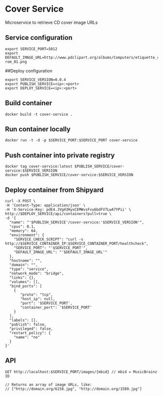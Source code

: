 # Cover Service

Microservice to retrieve CD cover image URLs

## Service configuration

```
export SERVICE_PORT=5012
export DEFAULT_IMAGE_URL=http://www.pdclipart.org/albums/Computers/etiquette_cd-rom_01.png
```

##Deploy configuration

```
export SERVICE_VERSION=0.0.4
export PUBLISH_SERVICE=<ip>:<port>
export DEPLOY_SERVICE=<ip>:<port>
```

## Build container

```
docker build -t cover-service .
```

## Run container locally

```
docker run -t -d -p $SERVICE_PORT:$SERVICE_PORT cover-service
```

## Push container into private registry

```
docker tag cover-service:latest $PUBLISH_SERVICE/cover-service:$SERVICE_VERSION
docker push $PUBLISH_SERVICE/cover-service:$SERVICE_VERSION
```

## Deploy container from Shipyard

```
curl -X POST \
-H 'Content-Type: application/json' \
-H 'X-Service-Key: pdE4.JVg43HyxCEMWvsFvu6bdFV7LwA7YPii' \
http://$DEPLOY_SERVICE/api/containers?pull=true \
-d '{  
  "name": "'$PUBLISH_SERVICE'/cover-service:'$SERVICE_VERSION'",
  "cpus": 0.1,
  "memory": 64,
  "environment": {
    "SERVICE_CHECK_SCRIPT": "curl -s http://$SERVICE_CONTAINER_IP:$SERVICE_CONTAINER_PORT/healthcheck",
    "SERVICE_PORT": "'$SERVICE_PORT'",
    "DEFAULT_IMAGE_URL": "'$DEFAULT_IMAGE_URL'"
  },
  "hostname": "",
  "domain": "",
  "type": "service",
  "network_mode": "bridge",
  "links": {},
  "volumes": [],
  "bind_ports": [  
    {  
       "proto": "tcp",
       "host_ip": null,
       "port": '$SERVICE_PORT',
       "container_port": '$SERVICE_PORT'
    }
  ],
  "labels": [],
  "publish": false,
  "privileged": false,
  "restart_policy": {  
    "name": "no"
  }
}'
```

## API

```
GET http://localhost:$SERVICE_PORT/images/{mbid} // mbid = MusicBrainz ID

// Returns an array of image URLs, like:
// ["http://domain.org/6158.jpg", "http://domain.org/1589.jpg"]
```

